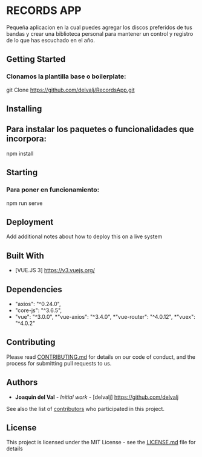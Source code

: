
# RECORDS APP 

Pequeña aplicacion en la cual puedes agregar los discos preferidos de tus bandas y crear una biblioteca personal para mantener un control y registro de lo que has escuchado en el año. 

## Getting Started

### Clonamos la plantilla base o boilerplate:

git Clone <https://github.com/delvalj/RecordsApp.git>

## Installing

## Para instalar los paquetes o  funcionalidades que incorpora:

npm install

## Starting 

### Para poner en funcionamiento:

npm run serve

## Deployment

Add additional notes about how to deploy this on a live system

## Built With

* [VUE.JS 3] 
<https://v3.vuejs.org/>


## Dependencies

   * "axios": "^0.24.0",
   * "core-js": "^3.6.5",
   * "vue": "^3.0.0",
   *"vue-axios": "^3.4.0",
   *"vue-router": "^4.0.12",
   *"vuex": "^4.0.2"
  

## Contributing

Please read [CONTRIBUTING.md](https://gist.github.com/PurpleBooth/b24679402957c63ec426) for details on our code of conduct, and the process for submitting pull requests to us.


## Authors

* **Joaquin del Val** - *Initial work* - [delvalj] 
 https://github.com/delvalj

See also the list of [contributors](https://github.com/your/project/contributors) who participated in this project.

## License

This project is licensed under the MIT License - see the [LICENSE.md](LICENSE.md) file for details
